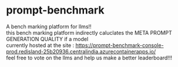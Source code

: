 
# prompt-benchmark <br>

A bench marking platform for llms!!<br>
this bench marking platform indirectly caluclates the META PROMPT GENERATION QUALITY if a model <br>
currently hosted at the site : https://prompt-benchmark-console-prod.redisland-25b20936.centralindia.azurecontainerapps.io/ <br>
feel free to vote on the llms and help us make a better leaderboard!!! <br>
